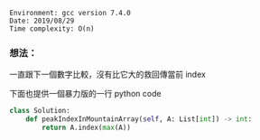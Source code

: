 ```
Environment: gcc version 7.4.0
Date: 2019/08/29
Time complexity: O(n)
```

### 想法：

一直跟下一個數字比較，沒有比它大的救回傳當前 index

下面也提供一個暴力版的一行 python code

```python
class Solution:
    def peakIndexInMountainArray(self, A: List[int]) -> int:
        return A.index(max(A))
```